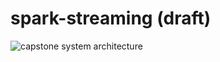 # spark-streaming (draft)

![capstone system architecture](https://user-images.githubusercontent.com/14934562/223332431-e86c2c5d-5dc1-405a-b471-e5aa2d5f92df.png)
